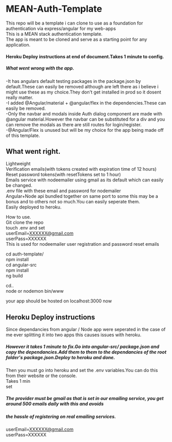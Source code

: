 # MEAN-Auth-Template
This repo will be a template i can clone to use as a foundation for authentication via express/angular for my web-apps  
This is a MEAN stack authentication template.    
The app is meant to be cloned and serve as a starting point for any application.    

#### Heroku Deploy instructions at end of document.Takes 1 minute to config.

##### What went wrong with the app.  
-It has angulars default testing packages in the package.json by default.These can easily be removed although are left there
 as i believe i might use these as my choice.They don't get installed in prod so it dosent really matter.    
 -I added @Angular/material + @angular/flex in the dependencies.These can easily be removed.  
    -Only the navbar and modals inside Auth dialog component are made with @angular material.However the navbar can be substituted for 
      a div and you can remove the modals as there are still routes for login/register.  
    -@Angular/Flex is unused but will be my choice for the app being made off of this template.  
    
    
## What went right.
Lightweight  
Verification emails(with tokens created with expiration time of 12 hours)  
Reset password tokens(with resetTokens set to 1 hour)  
Emails service with nodeemailer using gmail as its default which can easily be changed.  
.env file with these email and password for nodemailer  
Angular+Node api bundled together on same port to some this may be a bonus and to others not so much.You can easily seperate them.  
Easily deployed to heroku.  

How to use.  
Git clone the repo  
touch .env and set  
userEmail=XXXXXX@gmail.com  
userPass=XXXXXX  
This is used for nodeemailer user registration and password reset emails  

cd auth-template/  
npm install  
cd angular-src  
npm install  
ng build  

cd..  
node or nodemon bin/www  

your app should be hosted on localhost:3000 now  


## Heroku Deploy instructions
Since dependancies from angular / Node app were seperated in the case of me ever splitting it into two apps this causes issues with heroku.  

##### However it takes 1 minute to fix.Go into angular-src/ package.json and copy the dependancies.Add them to them to the dependancies of the root folder's package.json.Deploy to heroku and done.  

Then you must go into heroku and set the .env variables.You can do this from their website or the console.  
Takes 1 min  
set  
##### The provider must be gmail as that is set in our emailing service, you get around 500 emails daily with this and avoids   
##### the hassle of registering on real emailing services.
userEmail=XXXXXX@gmail.com  
userPass=XXXXXX  




